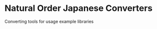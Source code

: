 Natural Order Japanese Converters
=================================
Converting tools for usage example libraries 
